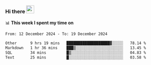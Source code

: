 ### Hi there <a href="https://www.gautamkrishnar.com/"><img src="https://media.giphy.com/media/hvRJCLFzcasrR4ia7z/giphy.gif" width="25px"></a>

📊 **This week I spent my time on**

<!--START_SECTION:waka-->

```txt
From: 12 December 2024 - To: 19 December 2024

Other      9 hrs 19 mins   ███████████████████▓░░░░░   78.14 %
Markdown   1 hr 36 mins    ███▒░░░░░░░░░░░░░░░░░░░░░   13.45 %
SQL        34 mins         █▒░░░░░░░░░░░░░░░░░░░░░░░   04.83 %
Text       25 mins         █░░░░░░░░░░░░░░░░░░░░░░░░   03.58 %
```

<!--END_SECTION:waka-->
